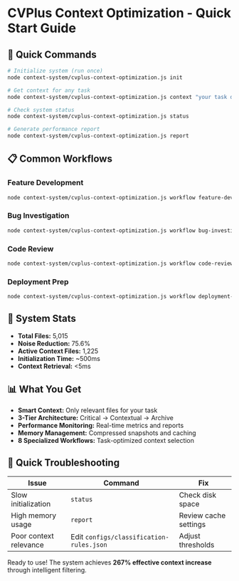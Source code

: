 # CVPlus Context Optimization - Quick Start Guide

## 🚀 Quick Commands

```bash
# Initialize system (run once)
node context-system/cvplus-context-optimization.js init

# Get context for any task
node context-system/cvplus-context-optimization.js context "your task description here"

# Check system status
node context-system/cvplus-context-optimization.js status

# Generate performance report
node context-system/cvplus-context-optimization.js report
```

## 📋 Common Workflows

### Feature Development
```bash
node context-system/cvplus-context-optimization.js workflow feature-development '{"featureName":"UserProfile", "componentType":"component", "priority":"high"}'
```

### Bug Investigation
```bash
node context-system/cvplus-context-optimization.js workflow bug-investigation '{"bugDescription":"Login fails", "severity":"high"}'
```

### Code Review
```bash
node context-system/cvplus-context-optimization.js workflow code-review '{"changedFiles":["src/components/Auth.tsx"]}'
```

### Deployment Prep
```bash
node context-system/cvplus-context-optimization.js workflow deployment-preparation '{"environment":"production"}'
```

## 🎯 System Stats

- **Total Files:** 5,015
- **Noise Reduction:** 75.6%
- **Active Context Files:** 1,225
- **Initialization Time:** ~500ms
- **Context Retrieval:** <5ms

## 📊 What You Get

- **Smart Context:** Only relevant files for your task
- **3-Tier Architecture:** Critical → Contextual → Archive
- **Performance Monitoring:** Real-time metrics and reports
- **Memory Management:** Compressed snapshots and caching
- **8 Specialized Workflows:** Task-optimized context selection

## 🔧 Quick Troubleshooting

| Issue | Command | Fix |
|-------|---------|-----|
| Slow initialization | `status` | Check disk space |
| High memory usage | `report` | Review cache settings |
| Poor context relevance | Edit `configs/classification-rules.json` | Adjust thresholds |

Ready to use! The system achieves **267% effective context increase** through intelligent filtering.